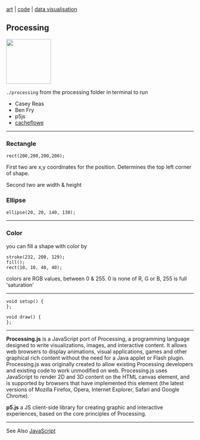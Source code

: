 [art](art.md) | [code](code.md) | [data visualisation](dataVisualisation.md)

## Processing

<img src="https://lh4.googleusercontent.com/-azP3ojRmi4Q/AAAAAAAAAAI/AAAAAAAAAZk/hyRbfyOPMAU/photo.jpg" height="120" width="120">

`./processing` from the processing folder in terminal to run

- Casey Reas
- Ben Fry
- p5js
- [cacheflowe](https://ello.co/cacheflowe)

________________

### Rectangle

`rect(200,200,200,200);`

First two are x,y coordinates for the position. Determines the top left corner of shape.

Second two are width & height


### Ellipse

`ellipse(20, 20, 140, 130);`

____

### Color

you can fill a shape with color by

```
stroke(232, 200, 129);
fill();
rect(10, 10, 40, 40);
```
colors are RGB values, between 0 & 255. 0 is none of R, G or B, 255 is full 'saturation'

---

```
void setup() {
};

void draw() {
};
```
---

**Processing.js** is a JavaScript port of Processing, a programming language designed to write visualizations, images, and interactive content. It allows web browsers to display animations, visual applications, games and other graphical rich content without the need for a Java applet or Flash plugin.
Processing.js was originally created to allow existing Processing developers and existing code to work unmodified on web. Processing.js uses JavaScript to render  2D and 3D content on the HTML canvas element, and is supported by browsers that have implemented this element (the latest versions of Mozilla Firefox, Opera, Internet Explorer, Safari and Google Chrome).


**p5.js** a JS client-side library for creating graphic and interactive experiences, based on the core principles of Processing.

________________

See Also [JavaScript](javascript/notes.md)
